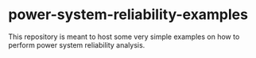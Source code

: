 # power-system-reliability-examples
This repository is meant to host some very simple examples on how to perform power system reliability analysis.
